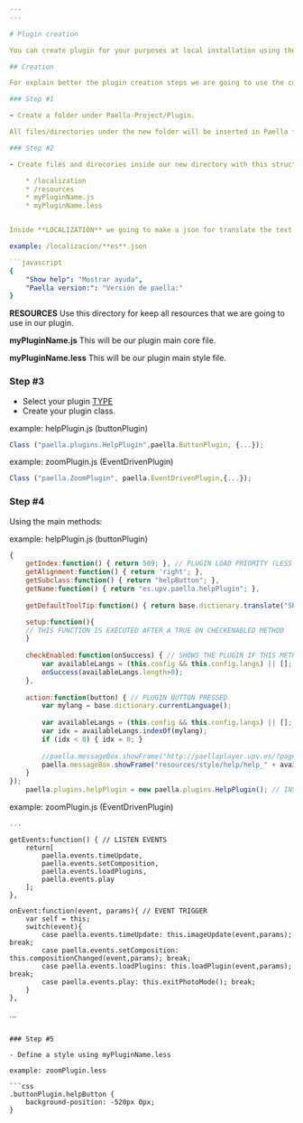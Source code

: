 ```yaml
---
---

# Plugin creation

You can create plugin for your purposes at local installation using the **'vendor/'** directory, but if you want to create a new plugin and integrate it with paella make the new plugin under **'plugins/'** directory and send us a pull request when its done for integrate your functionality with our system.

## Creation

For explain better the plugin creation steps we are going to use the current "helpPlugin" as an example. This plugin shows a popup window with help to the final user.

### Step #1 

- Create a folder under Paella-Project/Plugin.

All files/directories under the new folder will be inserted in Paella for his use.

### Step #2

- Create files and direcories inside our new directory with this structure.

    * /localization
    * /resources
    * myPluginName.js
    * myPluginName.less


Inside **LOCALIZATION** we going to make a json for translate the text showed in the tooltip of our plugin button. The name of the json must be using the ISO 3166-1. 

example: /localizacion/**es**.json

```javascript
{
	"Show help": "Mostrar ayuda",
	"Paella version:": "Versión de paella:"
}
```

**RESOURCES** Use this directory for keep all resources that we are going to use in our plugin.

**myPluginName.js** This will be our plugin main core file.

**myPluginName.less** This will be our plugin main style file.

### Step #3

- Select your plugin [TYPE](plugin_types.md)
- Create your plugin class.

example: helpPlugin.js (buttonPlugin)

```javascript
Class ("paella.plugins.HelpPlugin",paella.ButtonPlugin, {...});

```

example: zoomPlugin.js (EventDrivenPlugin)

```javascript
Class ("paella.ZoomPlugin", paella.EventDrivenPlugin,{...});

```

### Step #4

Using the main methods:

example: helpPlugin.js (buttonPlugin)

```javascript
{
	getIndex:function() { return 509; }, // PLUGIN LOAD PRIORITY (LESS BETTER)
	getAlignment:function() { return 'right'; },
	getSubclass:function() { return "helpButton"; },
	getName:function() { return "es.upv.paella.helpPlugin"; },
	
	getDefaultToolTip:function() { return base.dictionary.translate("Show help") + ' (' + base.dictionary.translate("Paella version:") + ' ' + paella.version + ')'; },

    setup:function(){
    // THIS FUNCTION IS EXECUTED AFTER A TRUE ON CHECKENABLED METHOD 
    }
    
	checkEnabled:function(onSuccess) { // SHOWS THE PLUGIN IF THIS METHOD RETURNS TRUE
		var availableLangs = (this.config && this.config.langs) || [];
		onSuccess(availableLangs.length>0); 
	},
	
	action:function(button) { // PLUGIN BUTTON PRESSED
		var mylang = base.dictionary.currentLanguage();
		
		var availableLangs = (this.config && this.config.langs) || [];
		var idx = availableLangs.indexOf(mylang);
		if (idx < 0) { idx = 0; }
						
		//paella.messageBox.showFrame("http://paellaplayer.upv.es/?page=usage");
		paella.messageBox.showFrame("resources/style/help/help_" + availableLangs[idx] + ".html");
	}
});  
	paella.plugins.helpPlugin = new paella.plugins.HelpPlugin(); // INSTANTIATE

```

example: zoomPlugin.js (EventDrivenPlugin)

```javascript
...
```

    getEvents:function() { // LISTEN EVENTS
		return[
			paella.events.timeUpdate,
			paella.events.setComposition,
			paella.events.loadPlugins,
			paella.events.play
		];
    },

    onEvent:function(event, params){ // EVENT TRIGGER
    	var self = this;
    	switch(event){
    		case paella.events.timeUpdate: this.imageUpdate(event,params); break;
    		case paella.events.setComposition: this.compositionChanged(event,params); break;
    		case paella.events.loadPlugins: this.loadPlugin(event,params); break;
			case paella.events.play: this.exitPhotoMode(); break;
    	}
    },
...

```

### Step #5

- Define a style using myPluginName.less

example: zoomPlugin.less

```css
.buttonPlugin.helpButton {
	background-position: -520px 0px;
}

```


